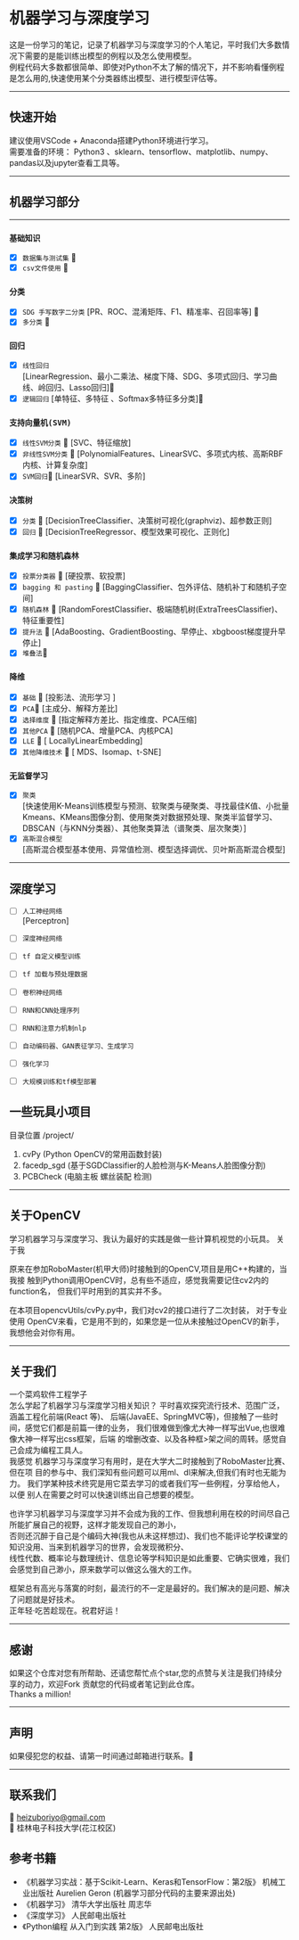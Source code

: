 # 机器学习与深度学习 


 这是一份学习的笔记，记录了机器学习与深度学习的个人笔记，平时我们大多数情况下需要的是能训练出模型的例程以及怎么使用模型。    
 例程代码大多数都很简单、即使对Python不太了解的情况下，并不影响看懂例程是怎么用的,快速使用某个分类器练出模型、进行模型评估等。  

---

## 快速开始  


 建议使用VSCode + Anaconda搭建Python环境进行学习。  
 需要准备的环境： Python3 、sklearn、tensorflow、matplotlib、numpy、pandas以及jupyter查看工具等。
 
---

## 机器学习部分   

---  
### `基础知识`
  - [x]   `数据集与测试集`  🎉
  - [x]   `csv文件使用`  🎉

### `分类`
  - [x] `SDG 手写数字二分类` 
   [PR、ROC、混淆矩阵、F1、精准率、召回率等] 🎉
  - [x] `多分类` 🎉

### `回归` 
  - [x] `线性回归`  
   [LinearRegression、最小二乘法、梯度下降、SDG、多项式回归、学习曲线、岭回归、Lasso回归]🎉
  - [x] `逻辑回归` 
   [单特征、多特征 、Softmax多特征多分类]🎉 

### `支持向量机(SVM)`
  - [x]  `线性SVM分类` 🎉 
    [SVC、特征缩放]  
  - [x]  `非线性SVM分类` 🎉 
    [PolynomialFeatures、LinearSVC、多项式内核、高斯RBF内核、计算复杂度]
  - [x]  `SVM回归`🎉 
    [LinearSVR、SVR、多阶] 

### `决策树` 
  - [x] `分类` 🎉 
   [DecisionTreeClassifier、决策树可视化(graphviz)、超参数正则]  
  - [x] `回归` 🎉 
   [DecisionTreeRegressor、模型效果可视化、正则化]  

### `集成学习和随机森林`   
  - [x] `投票分类器`    🎉 
   [硬投票、软投票]  
  - [x] `bagging 和 pasting`  🎉 
   [BaggingClassifier、包外评估、随机补丁和随机子空间]  
  - [x] `随机森林`  🎉
   [RandomForestClassifier、极端随机树(ExtraTreesClassifier)、特征重要性]  
  - [x] `提升法` 🎉
  [AdaBoosting、GradientBoosting、早停止、xbgboost梯度提升早停止]  
  - [x] `堆叠法`🎉

### `降维`   
  - [x] `基础`  🎉
    [投影法、流形学习 ]
  - [x] `PCA`🎉
    [主成分、解释方差比] 
  - [x] `选择维度`  🎉 
    [指定解释方差比、指定维度、PCA压缩]  
  - [x] `其他PCA` 🎉
    [随机PCA、增量PCA、内核PCA]  
  - [x] `LLE`  🎉
    [ LocallyLinearEmbedding] 
  - [x] `其他降维技术` 🎉
    [ MDS、Isomap、t-SNE]  

### `无监督学习`   
  - [x] `聚类`  
   [快速使用K-Means训练模型与预测、软聚类与硬聚类、寻找最佳K值、小批量Kmeans、KMeans图像分割、使用聚类对数据预处理、聚类半监督学习、DBSCAN（与KNN分类器）、其他聚类算法（谱聚类、层次聚类）]   
  - [x] `高斯混合模型`   
   [高斯混合模型基本使用、异常值检测、模型选择调优、贝叶斯高斯混合模型]  

---

## 深度学习   
- [ ] `人工神经网络`   
   [Perceptron]  
- [ ] `深度神经网络`  
- [ ] `tf 自定义模型训练`  
- [ ] `tf 加载与预处理数据`  
- [ ] `卷积神经网络`   
- [ ] `RNN和CNN处理序列`  
- [ ] `RNN和注意力机制nlp`  
- [ ] `自动编码器、GAN表征学习、生成学习`  
- [ ] `强化学习`  
- [ ] `大规模训练和tf模型部署`  


## 一些玩具小项目  
目录位置 /project/  
1. cvPy (Python OpenCV的常用函数封装)   
2. facedp_sgd (基于SGDClassifier的人脸检测与K-Means人脸图像分割)  
3. PCBCheck (电脑主板 螺丝装配 检测)  

---  
## 关于OpenCV

学习机器学习与深度学习、我认为最好的实践是做一些计算机视觉的小玩具。 关于我 

原来在参加RoboMaster(机甲大师)时接触到的OpenCV,项目是用C++构建的，当我接 
触到Python调用OpenCV时，总有些不适应，感觉我需要记住cv2内的function名，
但我们平时用到的其实并不多。  

在本项目opencvUtils/cvPy.py中，我们对cv2的接口进行了二次封装， 
对于专业使用 OpenCV来看，它是用不到的，如果您是一位从未接触过OpenCV的新手， 我想他会对你有用。  




---



## 关于我们  

一个菜鸡软件工程学子  
     怎么学起了机器学习与深度学习相关知识？  平时喜欢探究流行技术、范围广泛，涵盖工程化前端(React 等)、 后端(JavaEE、SpringMVC等)，但接触了一些时间，感觉它们都是前篇一律的业务， 我们很难做到像尤大神一样写出Vue,也很难像大神一样写出css框架，后端 的增删改查、以及各种框>架之间的周转。感觉自己会成为编程工具人。  
     我感觉 
机器学习与深度学习有用时，是在大学大二时接触到了RoboMaster比赛、但在项 
目的参与中、我们深知有些问题可以用ml、dl来解决,但我们有时也无能为力。 
我们学某种技术终究是用它菜去学习的或者我们写一些例程，分享给他人，以便 
别人在需要之时可以快速训练出自己想要的模型。   

也许学习机器学习与深度学习并不会成为我的工作、但我想利用在校的时间尽自己所能扩展自己的视野，这样才能发现自己的渺小，  
否则还沉醉于自己是个编码大神(我也从未这样想过)、我们也不能评论学校课堂的知识没用、当来到机器学习的世界，会发现微积分、  
线性代数、概率论与数理统计、信息论等学科知识是如此重要、它确实很难，我们会感觉到自己渺小，原来数学可以做这么强大的工作。  

框架总有高光与落寞的时刻，最流行的不一定是最好的。我们解决的是问题、解决了问题就是好技术。  
正年轻·吃苦趁现在。祝君好运！


---
## 感谢
如果这个仓库对您有所帮助、还请您帮忙点个star,您的点赞与关注是我们持续分享的动力，欢迎Fork 贡献您的代码或者笔记到此仓库。  
Thanks a million!

---

## 声明
如果侵犯您的权益、请第一时间通过邮箱进行联系。🦜

---

## 联系我们
 📮 heizuboriyo@gmail.com  
 🏫  桂林电子科技大学(花江校区)  

## 参考书籍  
 * 《机器学习实战：基于Scikit-Learn、Keras和TensorFlow：第2版》  机械工业出版社 Aurelien Geron  (机器学习部分代码的主要来源出处)   
 * 《机器学习》 清华大学出版社 周志华   
 * 《深度学习》 人民邮电出版社  
 * 《Python编程 从入门到实践 第2版》 人民邮电出版社  
  
